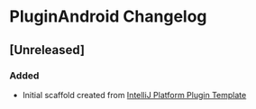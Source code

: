 <!-- Keep a Changelog guide -> https://keepachangelog.com -->

# PluginAndroid Changelog

## [Unreleased]
### Added
- Initial scaffold created from [IntelliJ Platform Plugin Template](https://github.com/JetBrains/intellij-platform-plugin-template)
